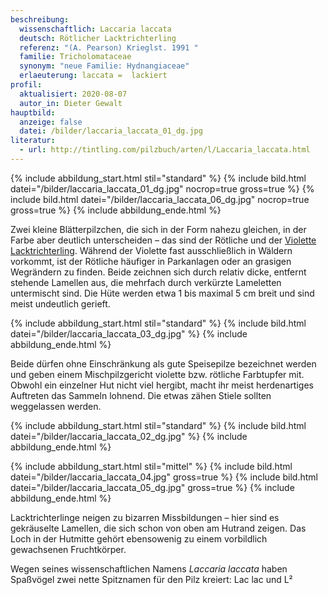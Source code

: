 ```yaml
---
beschreibung:
  wissenschaftlich: Laccaria laccata
  deutsch: Rötlicher Lacktrichterling
  referenz: "(A. Pearson) Krieglst. 1991 "
  familie: Tricholomataceae
  synonym: "neue Familie: Hydnangiaceae"
  erlaeuterung: laccata =  lackiert
profil:
  aktualisiert: 2020-08-07
  autor_in: Dieter Gewalt
hauptbild:
  anzeige: false
  datei: /bilder/laccaria_laccata_01_dg.jpg
literatur:
  - url: http://tintling.com/pilzbuch/arten/l/Laccaria_laccata.html
---
```

{% include abbildung_start.html stil="standard" %}
{% include bild.html datei="/bilder/laccaria_laccata_01_dg.jpg" nocrop=true gross=true %}
{% include bild.html datei="/bilder/laccaria_laccata_06_dg.jpg" nocrop=true gross=true %}
{% include abbildung_ende.html %}

Zwei kleine Blätterpilzchen, die sich in der Form nahezu gleichen, in der Farbe aber deutlich unterscheiden – das sind der Rötliche und der [Violette Lacktrichterling](/pilze/laccaria-amethystina-violetter-lacktrichterling). Während der Violette fast ausschließlich in Wäldern vorkommt, ist der Rötliche häufiger in Parkanlagen oder an grasigen Wegrändern zu finden. Beide zeichnen sich durch relativ dicke, entfernt stehende Lamellen aus, die mehrfach durch verkürzte Lameletten untermischt sind. Die Hüte werden etwa 1 bis maximal 5 cm breit und sind meist undeutlich gerieft.

{% include abbildung_start.html stil="standard" %}
{% include bild.html datei="/bilder/laccaria_laccata_03_dg.jpg" %}
{% include abbildung_ende.html %}

Beide dürfen ohne Einschränkung als gute Speisepilze bezeichnet werden und geben einem Mischpilzgericht violette bzw. rötliche Farbtupfer mit. Obwohl ein einzelner Hut nicht viel hergibt, macht ihr meist herdenartiges Auftreten das Sammeln lohnend. Die etwas zähen Stiele sollten weggelassen werden.

{% include abbildung_start.html stil="standard" %}
{% include bild.html datei="/bilder/laccaria_laccata_02_dg.jpg" %}
{% include abbildung_ende.html %}

{% include abbildung_start.html stil="mittel" %}
{% include bild.html datei="/bilder/laccaria_laccata_04.jpg" gross=true %}
{% include bild.html datei="/bilder/laccaria_laccata_05_dg.jpg" gross=true %}
{% include abbildung_ende.html %}

Lacktrichterlinge neigen zu bizarren Missbildungen – hier sind es gekräuselte Lamellen, die sich schon von oben am Hutrand zeigen. Das Loch in der Hutmitte gehört ebensowenig zu einem vorbildlich gewachsenen Fruchtkörper.

Wegen seines wissenschaftlichen Namens *Laccaria laccata* haben Spaßvögel zwei nette Spitznamen für den Pilz kreiert: Lac lac und L²


